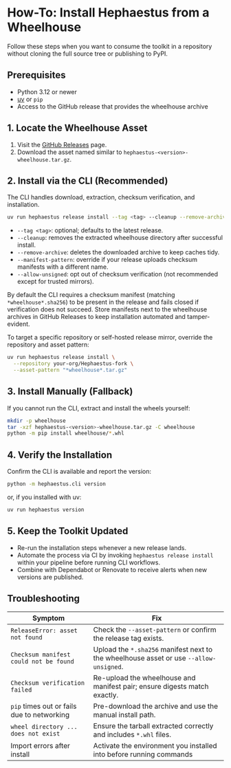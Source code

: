 # How-To: Install Hephaestus from a Wheelhouse

Follow these steps when you want to consume the toolkit in a repository without cloning the full
source tree or publishing to PyPI.

## Prerequisites

- Python 3.12 or newer
- [uv](https://github.com/astral-sh/uv) or `pip`
- Access to the GitHub release that provides the wheelhouse archive

## 1. Locate the Wheelhouse Asset

1. Visit the [GitHub Releases](https://github.com/IAmJonoBo/Hephaestus/releases) page.
2. Download the asset named similar to `hephaestus-<version>-wheelhouse.tar.gz`.

## 2. Install via the CLI (Recommended)

The CLI handles download, extraction, checksum verification, and installation.

```bash
uv run hephaestus release install --tag <tag> --cleanup --remove-archive
```

- `--tag <tag>`: optional; defaults to the latest release.
- `--cleanup`: removes the extracted wheelhouse directory after successful install.
- `--remove-archive`: deletes the downloaded archive to keep caches tidy.
- `--manifest-pattern`: override if your release uploads checksum manifests with a different name.
- `--allow-unsigned`: opt out of checksum verification (not recommended except for trusted mirrors).

By default the CLI requires a checksum manifest (matching `*wheelhouse*.sha256`) to be present in the
release and fails closed if verification does not succeed. Store manifests next to the wheelhouse
archives in GitHub Releases to keep installation automated and tamper-evident.

To target a specific repository or self-hosted release mirror, override the repository and asset
pattern:

```bash
uv run hephaestus release install \
  --repository your-org/Hephaestus-fork \
  --asset-pattern "*wheelhouse*.tar.gz"
```

## 3. Install Manually (Fallback)

If you cannot run the CLI, extract and install the wheels yourself:

```bash
mkdir -p wheelhouse
tar -xzf hephaestus-<version>-wheelhouse.tar.gz -C wheelhouse
python -m pip install wheelhouse/*.whl
```

## 4. Verify the Installation

Confirm the CLI is available and report the version:

```bash
python -m hephaestus.cli version
```

or, if you installed with uv:

```bash
uv run hephaestus version
```

## 5. Keep the Toolkit Updated

- Re-run the installation steps whenever a new release lands.
- Automate the process via CI by invoking `hephaestus release install` within your pipeline before
  running CLI workflows.
- Combine with Dependabot or Renovate to receive alerts when new versions are published.

## Troubleshooting

| Symptom                                    | Fix                                                                                    |
| ------------------------------------------ | -------------------------------------------------------------------------------------- |
| `ReleaseError: asset not found`            | Check the `--asset-pattern` or confirm the release tag exists.                         |
| `Checksum manifest could not be found`     | Upload the `*.sha256` manifest next to the wheelhouse asset or use `--allow-unsigned`. |
| `Checksum verification failed`             | Re-upload the wheelhouse and manifest pair; ensure digests match exactly.              |
| `pip` times out or fails due to networking | Pre-download the archive and use the manual install path.                              |
| `wheel directory ... does not exist`       | Ensure the tarball extracted correctly and includes `*.whl` files.                     |
| Import errors after install                | Activate the environment you installed into before running commands                    |
